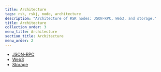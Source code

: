 ```yaml
---
title: Architecture
tags: rsk, rskj, node, architecture
description: "Architecture of RSK nodes: JSON-RPC, Web3, and storage."
title: Architecture
collection_order: 3
menu_title: Architecture
section_title: Architecture
menu_order: 2
---
```


<ul>
  <li><a href="/rsk/node/architecture/json-rpc/">JSON-RPC</a></li>
  <li><a href="https://web3js.readthedocs.io/en/v1.2.0/" target="_blank">Web3</a></li>
  <li><a href="https://blog.rsk.co/noticia/towards-higher-onchain-scalability-with-the-unitrie/" target="_blank">Storage</a></li>
</ul>
